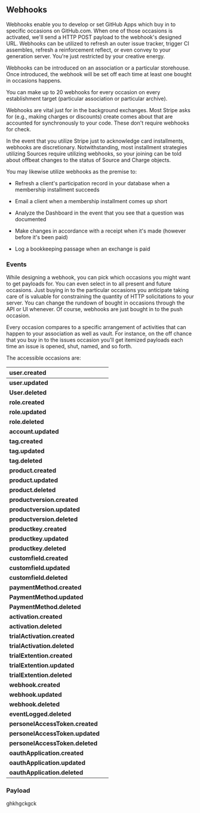 ## Webhooks

Webhooks enable you to develop or set GitHub Apps which buy in to specific occasions on GitHub.com. When one of those occasions is activated, we'll send a HTTP POST payload to the webhook's designed URL. Webhooks can be utilized to refresh an outer issue tracker, trigger CI assembles, refresh a reinforcement reflect, or even convey to your generation server. You're just restricted by your creative energy.

Webhooks can be introduced on an association or a particular storehouse. Once introduced, the webhook will be set off each time at least one bought in occasions happens.

You can make up to 20 webhooks for every occasion on every establishment target \(particular association or particular archive\).

Webhooks are vital just for in the background exchanges. Most Stripe asks for \(e.g., making charges or discounts\) create comes about that are accounted for synchronously to your code. These don't require webhooks for check.

In the event that you utilize Stripe just to acknowledge card installments, webhooks are discretionary. Notwithstanding, most installment strategies utilizing Sources require utilizing webhooks, so your joining can be told about offbeat changes to the status of Source and Charge objects.

You may likewise utilize webhooks as the premise to:

* Refresh a client's participation record in your database when a membership installment succeeds

* Email a client when a membership installment comes up short

* Analyze the Dashboard in the event that you see that a question was documented

* Make changes in accordance with a receipt when it's made \(however before it's been paid\)

* Log a bookkeeping passage when an exchange is paid

### Events

While designing a webhook, you can pick which occasions you might want to get payloads for. You can even select in to all present and future occasions. Just buying in to the particular occasions you anticipate taking care of is valuable for constraining the quantity of HTTP solicitations to your server. You can change the rundown of bought in occasions through the API or UI whenever. Of course, webhooks are just bought in to the push occasion.

Every occasion compares to a specific arrangement of activities that can happen to your association as well as vault. For instance, on the off chance that you buy in to the issues occasion you'll get itemized payloads each time an issue is opened, shut, named, and so forth.

The accessible occasions are:

| **user.created** |  |
| :--- | :--- |
| **user.updated** |  |
| **User.deleted** |  |
| **role.created** |  |
| **role.updated** |  |
| **role.deleted** |  |
| **account.updated** |  |
| **tag.created** |  |
| **tag.updated** |  |
| **tag.deleted** |  |
| **product.created** |  |
| **product.updated** |  |
| **product.deleted** |  |
| **productversion.created** |  |
| **productversion.updated** |  |
| **productversion.deleted** |  |
| **productkey.created** |  |
| **productkey.updated** |  |
| **productkey.deleted** |  |
| **customfield.created** |  |
| **customfield.updated** |  |
| **customfield.deleted** |  |
| **paymentMethod.created** |  |
| **PaymentMethod.updated** |  |
| **PaymentMethod.deleted** |  |
| **activation.created** |  |
| **activation.deleted** |  |
| **trialActivation.created** |  |
| **trialActivation.deleted** |  |
| **trialExtention.created** |  |
| **trialExtention.updated** |  |
| **trialExtention.deleted** |  |
| **webhook.created** |  |
| **webhook.updated** |  |
| **webhook.deleted** |  |
| **eventLogged.deleted** |  |
| **personelAccessToken.created** |  |
| **personelAccessToken.updated** |  |
| **personelAccessToken.deleted** |  |
| **oauthApplication.created** |  |
| **oauthApplication.updated** |  |
| **oauthApplication.deleted** |  |

### Payload

ghkhgckgck

